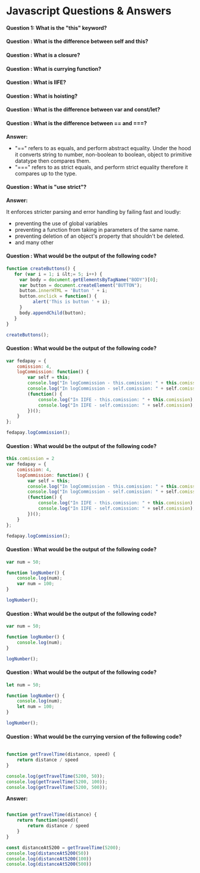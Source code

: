 # Javascript Questions & Answers
#### Question 1: What is the "this" keyword?
#### Question : What is the difference between self and this?
#### Question : What is a closure?
#### Question : What is currying function?
#### Question : What is IIFE?
#### Question : What is hoisting?
#### Question : What is the difference between var and const/let?
#### Question : What is the difference between == and ===?
<b>Answer:</b>

- "==" refers to as equals, and perform abstract equality. Under the hood it converts string to number, non-boolean to boolean, object to primitive datatype then compares them.
- "===" refers to as strict equals, and perform strict equality therefore it compares up to the type.
#### Question : What is "use strict"?
<b>Answer:</b>

It enforces stricter parsing and error handling by failing fast and loudly: 

- preventing the use of global variables
- preventing a function from taking in parameters of the same name.
- preventing deletion of an object's property that shouldn't be deleted.
- and many other
#### Question : What would be the output of the following code?
``` Javascript
function createButtons() {
   for (var i = 1; i &lt;= 5; i++) {
     var body = document.getElementsByTagName("BODY")[0];
     var button = document.createElement("BUTTON");
     button.innerHTML = 'Button ' + i;
     button.onclick = function() {
          alert('This is button ' + i);
     }
     body.appendChild(button);
   }
}

createButtons();
```
#### Question : What would be the output of the following code?
``` Javascript
var fedapay = {
    comission: 4,
    logCommission: function() {
        var self = this;
        console.log("In logCommission - this.comission: " + this.comission);
        console.log("In logCommission - self.comission: " + self.comission);
        (function() {
            console.log("In IIFE - this.comission: " + this.comission);
            console.log("In IIFE - self.comission: " + self.comission);
        })();
    }
};

fedapay.logCommission();
```
#### Question : What would be the output of the following code?
``` Javascript
this.comission = 2
var fedapay = {
    comission: 4,
    logCommission: function() {
        var self = this;
        console.log("In logCommission - this.comission: " + this.comission);
        console.log("In logCommission - self.comission: " + self.comission);
        (function() {
            console.log("In IIFE - this.comission: " + this.comission);
            console.log("In IIFE - self.comission: " + self.comission);
        })();
    }
};

fedapay.logCommission();
```
#### Question : What would be the output of the following code?
``` Javascript
var num = 50;

function logNumber() {
    console.log(num);
    var num = 100;
}

logNumber();
```
#### Question : What would be the output of the following code?
``` Javascript
var num = 50;

function logNumber() {
    console.log(num);
}

logNumber();
```
#### Question : What would be the output of the following code?
``` Javascript
let num = 50;

function logNumber() {
    console.log(num);
    let num = 100;
}

logNumber();
```
#### Question : What would be the currying version of the following code?
``` Javascript

function getTravelTime(distance, speed) {
    return distance / speed
}

console.log(getTravelTime(5200, 50));
console.log(getTravelTime(5200, 100));
console.log(getTravelTime(5200, 500));
```
<b>Answer:</b>
``` Javascript

function getTravelTime(distance) {
    return function(speed){
        return distance / speed
    }
}

const distanceAt5200 = getTravelTime(5200);
console.log(distanceAt5200(50))
console.log(distanceAt5200(100))
console.log(distanceAt5200(500))
```